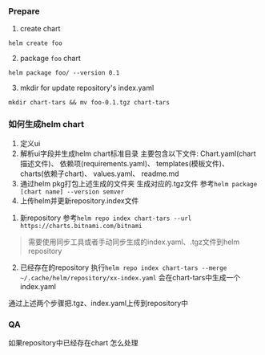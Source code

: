 ### Prepare
1. create chart
```
helm create foo
```
2. package `foo` chart
```
helm package foo/ --version 0.1
```
3. mkdir for update repository's index.yaml
```
mkdir chart-tars && mv foo-0.1.tgz chart-tars
```

### 如何生成helm chart 
1. 定义ui
2. 解析ui字段并生成helm chart标准目录 
主要包含以下文件: 
Chart.yaml(chart描述文件)、
依赖项(requirements.yaml)、
templates(模板文件)、
charts(依赖子chart)、
values.yaml、
readme.md
3. 通过helm pkg打包上述生成的文件夹 生成对应的.tgz文件
参考`helm package [chart name] --version semver`
4. 上传helm并更新repository.index文件
1) 新repository
参考`helm repo index chart-tars --url https://charts.bitnami.com/bitnami`
> 需要使用同步工具或者手动同步生成的index.yaml、.tgz文件到helm repository

2) 已经存在的repository
执行`helm repo index chart-tars --merge ~/.cache/helm/repository/xx-index.yaml`
会在chart-tars中生成一个index.yaml

通过上述两个步骤把.tgz、index.yaml上传到repository中

### QA
如果repository中已经存在chart 怎么处理